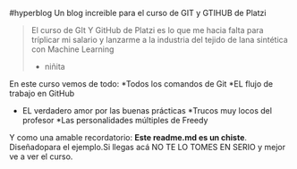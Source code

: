 #hyperblog
Un blog increible para el curso de GIT y GTIHUB de Platzi
>El curso de GIt Y GitHub de Platzi es lo que me hacia falta para tríplicar mi salario y lanzarme a la industria del tejido de lana sintética con Machine Learning 
>- niñita

En este curso vemos de todo:
*Todos los comandos de Git
*EL flujo de trabajo en GitHub
* EL verdadero amor por las buenas prácticas
*Trucos muy locos del profesor
*Las personalidades múltiples de Freedy

Y como una amable recordatorio: **Este readme.md es un chiste**. Diseñadopara el ejemplo.Si llegas acá NO TE LO TOMES EN SERIO y mejor ve a ver el curso.